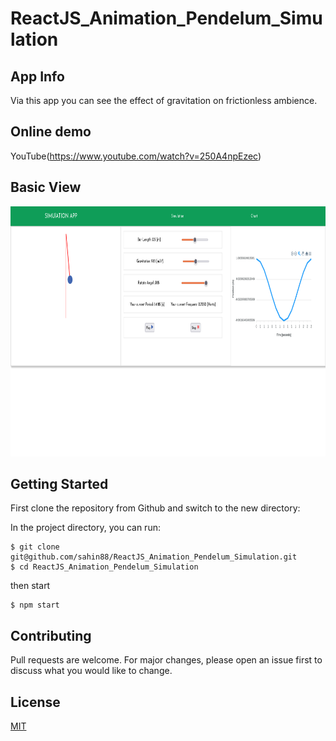 # ReactJS_Animation_Pendelum_Simulation

## App Info

Via this app you can see the effect of gravitation on frictionless ambience.

## Online demo

YouTube(https://www.youtube.com/watch?v=250A4npEzec)

## Basic View

<img with='400px' height='400px' src="https://github.com/sahin88/ReactJS_Animation_Pendelum_Simulation/blob/main/react_physics.png"/>

## Getting Started

First clone the repository from Github and switch to the new directory:

In the project directory, you can run:

```
$ git clone git@github.com/sahin88/ReactJS_Animation_Pendelum_Simulation.git
$ cd ReactJS_Animation_Pendelum_Simulation

```

then start

```
$ npm start

```



## Contributing

Pull requests are welcome. For major changes, please open an issue first to discuss what you would like to change.

## License

[MIT](https://choosealicense.com/licenses/mit/)
